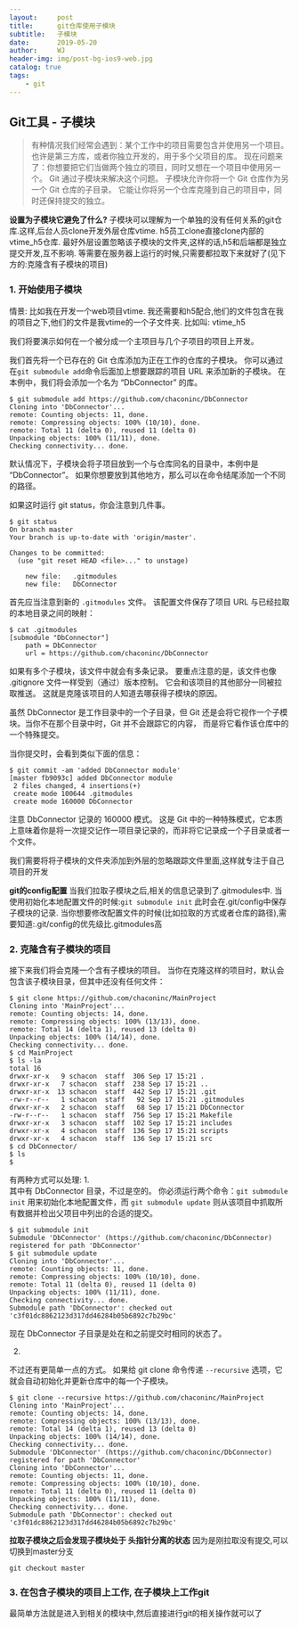 ```yaml
---
layout:     post
title:      git仓库使用子模块
subtitle:   子模块
date:       2019-05-20
author:     WJ
header-img: img/post-bg-ios9-web.jpg
catalog: true
tags:
    - git
---
```


## Git工具 - 子模块
>有种情况我们经常会遇到：某个工作中的项目需要包含并使用另一个项目。 也许是第三方库，或者你独立开发的，用于多个父项目的库。 现在问题来了：你想要把它们当做两个独立的项目，同时又想在一个项目中使用另一个。
Git 通过子模块来解决这个问题。 子模块允许你将一个 Git 仓库作为另一个 Git 仓库的子目录。 它能让你将另一个仓库克隆到自己的项目中，同时还保持提交的独立。

**设置为子模块它避免了什么?**
子模块可以理解为一个单独的没有任何关系的git仓库.这样,后台人员clone开发外层仓库vtime. h5员工clone直接clone内部的vtime_h5仓库.
最好外层设置忽略该子模块的文件夹,这样的话,h5和后端都是独立提交开发,互不影响.
等需要在服务器上运行的时候,只需要都拉取下来就好了(见下方的:克隆含有子模块的项目)

### 1. 开始使用子模块
情景: 比如我在开发一个web项目vtime. 我还需要和h5配合,他们的文件包含在我的项目之下,他们的文件是我vtime的一个子文件夹. 比如叫: vtime_h5

我们将要演示如何在一个被分成一个主项目与几个子项目的项目上开发。

我们首先将一个已存在的 Git 仓库添加为正在工作的仓库的子模块。 你可以通过在`git submodule add`命令后面加上想要跟踪的项目 URL 来添加新的子模块。 在本例中，我们将会添加一个名为 “DbConnector” 的库。
```shell
$ git submodule add https://github.com/chaconinc/DbConnector
Cloning into 'DbConnector'...
remote: Counting objects: 11, done.
remote: Compressing objects: 100% (10/10), done.
remote: Total 11 (delta 0), reused 11 (delta 0)
Unpacking objects: 100% (11/11), done.
Checking connectivity... done.
```
默认情况下，子模块会将子项目放到一个与仓库同名的目录中，本例中是 “DbConnector”。 如果你想要放到其他地方，那么可以在命令结尾添加一个不同的路径。

如果这时运行 git status，你会注意到几件事。
```shell
$ git status
On branch master
Your branch is up-to-date with 'origin/master'.

Changes to be committed:
  (use "git reset HEAD <file>..." to unstage)

	new file:   .gitmodules
	new file:   DbConnector
```
首先应当注意到新的 `.gitmodules` 文件。 该配置文件保存了项目 URL 与已经拉取的本地目录之间的映射：
```shell
$ cat .gitmodules
[submodule "DbConnector"]
	path = DbConnector
	url = https://github.com/chaconinc/DbConnector
```
如果有多个子模块，该文件中就会有多条记录。 要重点注意的是，该文件也像 .gitignore 文件一样受到（通过）版本控制。 它会和该项目的其他部分一同被拉取推送。 这就是克隆该项目的人知道去哪获得子模块的原因。

虽然 DbConnector 是工作目录中的一个子目录，但 Git 还是会将它视作一个子模块。当你不在那个目录中时，Git 并不会跟踪它的内容， 而是将它看作该仓库中的一个特殊提交。

当你提交时，会看到类似下面的信息：
```shell
$ git commit -am 'added DbConnector module'
[master fb9093c] added DbConnector module
 2 files changed, 4 insertions(+)
 create mode 100644 .gitmodules
 create mode 160000 DbConnector
```
注意 DbConnector 记录的 160000 模式。 这是 Git 中的一种特殊模式，它本质上意味着你是将一次提交记作一项目录记录的，而非将它记录成一个子目录或者一个文件。

我们需要将将子模块的文件夹添加到外层的忽略跟踪文件里面,这样就专注于自己项目的开发

**git的config配置**
当我们拉取子模块之后,相关的信息记录到了.gitmodules中. 
当使用初始化本地配置文件的时候:`git submodule init` 此时会在.git/config中保存子模块的记录.
当你想要修改配置文件的时候(比如拉取的方式或者仓库的路径),需要知道:.git/config的优先级比.gitmodules高


### 2. 克隆含有子模块的项目
接下来我们将会克隆一个含有子模块的项目。 当你在克隆这样的项目时，默认会包含该子模块目录，但其中还没有任何文件：
```shell
$ git clone https://github.com/chaconinc/MainProject
Cloning into 'MainProject'...
remote: Counting objects: 14, done.
remote: Compressing objects: 100% (13/13), done.
remote: Total 14 (delta 1), reused 13 (delta 0)
Unpacking objects: 100% (14/14), done.
Checking connectivity... done.
$ cd MainProject
$ ls -la
total 16
drwxr-xr-x   9 schacon  staff  306 Sep 17 15:21 .
drwxr-xr-x   7 schacon  staff  238 Sep 17 15:21 ..
drwxr-xr-x  13 schacon  staff  442 Sep 17 15:21 .git
-rw-r--r--   1 schacon  staff   92 Sep 17 15:21 .gitmodules
drwxr-xr-x   2 schacon  staff   68 Sep 17 15:21 DbConnector
-rw-r--r--   1 schacon  staff  756 Sep 17 15:21 Makefile
drwxr-xr-x   3 schacon  staff  102 Sep 17 15:21 includes
drwxr-xr-x   4 schacon  staff  136 Sep 17 15:21 scripts
drwxr-xr-x   4 schacon  staff  136 Sep 17 15:21 src
$ cd DbConnector/
$ ls
$
```
有两种方式可以处理:
1.  
其中有 DbConnector 目录，不过是空的。 你必须运行两个命令：`git submodule init` 用来初始化本地配置文件，而 `git submodule update` 则从该项目中抓取所有数据并检出父项目中列出的合适的提交。
```shell
$ git submodule init
Submodule 'DbConnector' (https://github.com/chaconinc/DbConnector) registered for path 'DbConnector'
$ git submodule update
Cloning into 'DbConnector'...
remote: Counting objects: 11, done.
remote: Compressing objects: 100% (10/10), done.
remote: Total 11 (delta 0), reused 11 (delta 0)
Unpacking objects: 100% (11/11), done.
Checking connectivity... done.
Submodule path 'DbConnector': checked out 'c3f01dc8862123d317dd46284b05b6892c7b29bc'
```
现在 DbConnector 子目录是处在和之前提交时相同的状态了。

2. 
不过还有更简单一点的方式。 如果给 git clone 命令传递 `--recursive` 选项，它就会自动初始化并更新仓库中的每一个子模块。
```shell
$ git clone --recursive https://github.com/chaconinc/MainProject
Cloning into 'MainProject'...
remote: Counting objects: 14, done.
remote: Compressing objects: 100% (13/13), done.
remote: Total 14 (delta 1), reused 13 (delta 0)
Unpacking objects: 100% (14/14), done.
Checking connectivity... done.
Submodule 'DbConnector' (https://github.com/chaconinc/DbConnector) registered for path 'DbConnector'
Cloning into 'DbConnector'...
remote: Counting objects: 11, done.
remote: Compressing objects: 100% (10/10), done.
remote: Total 11 (delta 0), reused 11 (delta 0)
Unpacking objects: 100% (11/11), done.
Checking connectivity... done.
Submodule path 'DbConnector': checked out 'c3f01dc8862123d317dd46284b05b6892c7b29bc'
```

**拉取子模块之后会发现子模块处于 头指针分离的状态**
因为是刚拉取没有提交,可以切换到master分支
```shell
git checkout master
```

### 3. 在包含子模块的项目上工作, 在子模块上工作git
最简单方法就是进入到相关的模块中,然后直接进行git的相关操作就可以了
